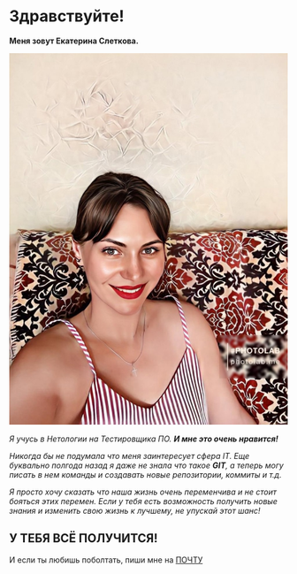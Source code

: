 # Здравствуйте! 

**Меня зовут Екатерина Слеткова.**

![это я](./img/rpV9idNWc5k.jpg)

_Я учусь в Нетологии на Тестировщика ПО._
***И мне это очень нравится!***

_Никогда бы не подумала что меня заинтересует сфера IT. Еще буквально полгода назад я даже не знала что такое ***GIT***, а теперь могу писать в нем команды и создавать новые репозитории, коммиты и т.д._

_Я просто хочу сказать что наша жизнь очень переменчива и не стоит бояться этих перемен. Если у тебя есть возможность получить новые знания и изменить свою жизнь к лучшему, не упускай этот шанс!_

## У ТЕБЯ ВСЁ ПОЛУЧИТСЯ!

И если ты любишь поболтать, пиши мне на [ПОЧТУ](slet113@mail.ru)